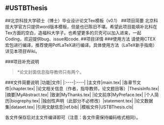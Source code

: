 #USTBThesis
------
##北京科技大学硕士（博士）毕业设计论文Tex模板（v0.1）
##项目简要
北京科技大学官方只提供word版本模板，但是也已陈旧不堪。希望此项目能填补北科在Tex方面的空白，造福科大学子。也希望更多的贝壳可以加入进来，一起Coding，欢迎提供bug、issue和code.
##项目详情
###使用方法
请使用CTEX宏包进行编译，推荐使用PdfLaTeX进行编译。具体使用方法（LaTeX新手指南）详见本项目Wiki。

###项目补充说明
>*论文封面信息指导教师只有两个。

###文件简要说明
|功能|文件|
|:----|:----|
|主文件|main.tex|
|各章节文件|chapter.tex|
|论文相关信息（作者，指导教师，论文题目等）|ThesisInfo.tex|
|摘要|MyAbstract.tex|
|致谢|MyThanks.tex|
|论文前序|MyPreface.tex|
|个人简历|biogrephy.tex|
|独创性声明（此部分不必修改）|statement.tex|
|论文数据集|dataset.tex|
|引用文献信息|ref.bib|
|模板文件|USTBThesis.cls|

各文件保存后对主文件编译即可（注意：各文件需保持编码格式相同）。
